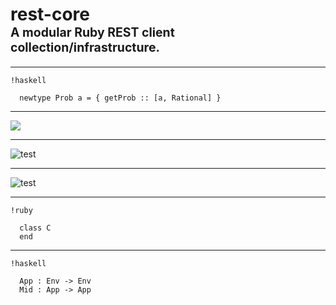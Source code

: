 
# rest-core<br/><small><small>A modular Ruby REST client collection/infrastructure.</small></small>

---

    !haskell

      newtype Prob a = { getProb :: [a, Rational] }

---

<img src="diagram/client-server.png"/>

---

![test](diagram/1.png)

---

![test](diagram/1a.png)

---

    !ruby

      class C
      end

---

    !haskell

      App : Env -> Env
      Mid : App -> App
